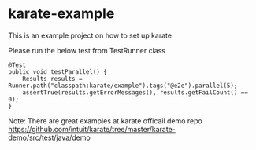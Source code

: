 # karate-example
This is an example project on how to set up karate

Please run the below test from TestRunner class

    @Test
    public void testParallel() {
        Results results = Runner.path("classpath:karate/example").tags("@e2e").parallel(5);
        assertTrue(results.getErrorMessages(), results.getFailCount() == 0);
    }

Note: There are great examples at karate officail demo repo https://github.com/intuit/karate/tree/master/karate-demo/src/test/java/demo

